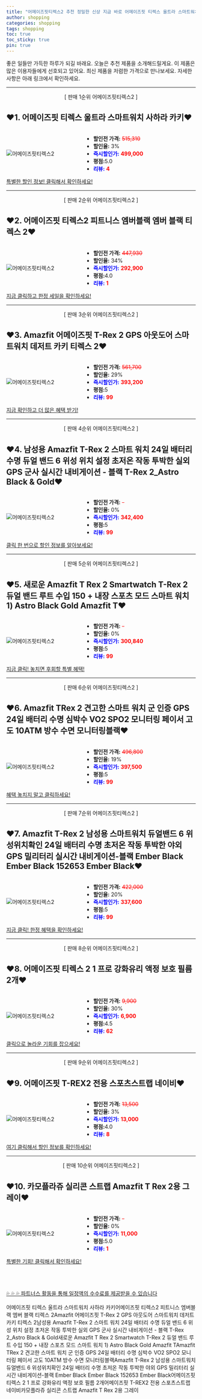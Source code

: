 ```yaml
---
title: "어메이즈핏티렉스2 추천 정밀한 신상 지금 바로 어메이즈핏 티렉스 울트라 스마트워치 사하라"
author: shopping
categories: shopping
tags: shopping
toc: true
toc_sticky: true
pin: true
---
```

좋은 일들만 가득한 하루가 되길 바래요. 오늘은 추천 제품을 소개해드릴게요. 이 제품은 많은 이용자들에게 선호되고 있어요. 최신 제품을 저렴한 가격으로 만나보세요. 자세한 사항은 아래 링크에서 확인하세요.

---
<p class="toplist" style="margin: 0 auto; display: block; width: fit-content;">[ 판매 1순위 어메이즈핏티렉스2 ]</p>

<h2><strong>❤️1. 어메이즈핏 티렉스 울트라 스마트워치 사하라 카키❤️</strong></h2>

<div style="display: flex; align-items: center;">
    <div style="flex: 0.4;">
        <img src="https://thumbnail10.coupangcdn.com/thumbnails/remote/230x230ex/image/retail/images/2024/05/23/11/7/aa8d6df4-c308-4160-ad7c-32fc2562f63e.jpg" alt="어메이즈핏티렉스2" style="max-width: 100%;">
    </div>
    <div style="flex: 0.6; margin-left: 10px;">
        <ul>
            <li><strong>할인전 가격:</strong> <del style="color: red;">515,310</del></li>
            <li><strong>할인율:</strong> 3%</li>
            <li><span style='color:blue'><strong>즉시할인가:</strong></span> <span style='color:red'><strong>499,000</strong></span></li>
            <li><strong>평점:</strong>5.0</li>
            <li><span style='color:blue'><strong>리뷰:</strong></span> <span style='color:red'><strong>4</strong></span></li>
        </ul>
    </div>
</div>
<div class="center">
    <a href="https://selin100587001.github.io?lptag=AF9450613&subid=githubio&pageKey=7619869829&traceid=V0-153&itemId=20199707636&vendorItemId=90067485785" class="myButton">
        특별한 할인 정보! 클릭해서 확인하세요!
    </a>
</div>


---
<p class="toplist" style="margin: 0 auto; display: block; width: fit-content;">[ 판매 2순위 어메이즈핏티렉스2 ]</p>

<h2><strong>❤️2. 어메이즈핏 티렉스2 피트니스 엠버블랙 엠버 블랙 티렉스 2❤️</strong></h2>

<div style="display: flex; align-items: center;">
    <div style="flex: 0.4;">
        <img src="https://thumbnail9.coupangcdn.com/thumbnails/remote/230x230ex/image/vendor_inventory/3369/e641e8d6c4878bb1daab954df509b4f4484ad6e8a0840a3ba599afa43a98.png" alt="어메이즈핏티렉스2" style="max-width: 100%;">
    </div>
    <div style="flex: 0.6; margin-left: 10px;">
        <ul>
            <li><strong>할인전 가격:</strong> <del style="color: red;">447,930</del></li>
            <li><strong>할인율:</strong> 34%</li>
            <li><span style='color:blue'><strong>즉시할인가:</strong></span> <span style='color:red'><strong>292,900</strong></span></li>
            <li><strong>평점:</strong>4.0</li>
            <li><span style='color:blue'><strong>리뷰:</strong></span> <span style='color:red'><strong>1</strong></span></li>
        </ul>
    </div>
</div>
<div class="center">
    <a href="https://selin100587001.github.io?lptag=AF9450613&subid=githubio&pageKey=7870905805&traceid=V0-153&itemId=21500887581&vendorItemId=88554465280" class="myButton">
        지금 클릭하고 한정 세일을 확인하세요!
    </a>
</div>


---
<p class="toplist" style="margin: 0 auto; display: block; width: fit-content;">[ 판매 3순위 어메이즈핏티렉스2 ]</p>

<h2><strong>❤️3. Amazfit 어메이즈핏 T-Rex 2 GPS 아웃도어 스마트워치 데저트 카키 티렉스 2❤️</strong></h2>

<div style="display: flex; align-items: center;">
    <div style="flex: 0.4;">
        <img src="https://thumbnail7.coupangcdn.com/thumbnails/remote/230x230ex/image/vendor_inventory/c275/9cf1630468b68cde726dff02eed9e69da6af6ee714789897d7b174962240.jpg" alt="어메이즈핏티렉스2" style="max-width: 100%;">
    </div>
    <div style="flex: 0.6; margin-left: 10px;">
        <ul>
            <li><strong>할인전 가격:</strong> <del style="color: red;">561,700</del></li>
            <li><strong>할인율:</strong> 29%</li>
            <li><span style='color:blue'><strong>즉시할인가:</strong></span> <span style='color:red'><strong>393,200</strong></span></li>
            <li><strong>평점:</strong>5</li>
            <li><span style='color:blue'><strong>리뷰:</strong></span> <span style='color:red'><strong>99</strong></span></li>
        </ul>
    </div>
</div>
<div class="center">
    <a href="https://selin100587001.github.io?lptag=AF9450613&subid=githubio&pageKey=7192985882&traceid=V0-153&itemId=18165266571&vendorItemId=85314909937" class="myButton">
        지금 확인하고 더 많은 혜택 받기!
    </a>
</div>


---
<p class="toplist" style="margin: 0 auto; display: block; width: fit-content;">[ 판매 4순위 어메이즈핏티렉스2 ]</p>

<h2><strong>❤️4. 남성용 Amazfit T-Rex 2 스마트 워치 24일 배터리 수명 듀얼 밴드 6 위성 위치 설정 초저온 작동 투박한 실외 GPS 군사 실시간 내비게이션 - 블랙 T-Rex 2_Astro Black & Gold❤️</strong></h2>

<div style="display: flex; align-items: center;">
    <div style="flex: 0.4;">
        <img src="https://thumbnail6.coupangcdn.com/thumbnails/remote/230x230ex/image/vendor_inventory/56c7/eb89b0b51eacb38bbb234bdd772900cb467f4024473383777e4baa45c700.jpg" alt="어메이즈핏티렉스2" style="max-width: 100%;">
    </div>
    <div style="flex: 0.6; margin-left: 10px;">
        <ul>
            <li><strong>할인전 가격:</strong> <del style="color: red;">-</del></li>
            <li><strong>할인율:</strong> 0%</li>
            <li><span style='color:blue'><strong>즉시할인가:</strong></span> <span style='color:red'><strong>342,400</strong></span></li>
            <li><strong>평점:</strong>5</li>
            <li><span style='color:blue'><strong>리뷰:</strong></span> <span style='color:red'><strong>99</strong></span></li>
        </ul>
    </div>
</div>
<div class="center">
    <a href="https://selin100587001.github.io?lptag=AF9450613&subid=githubio&pageKey=7604817846&traceid=V0-153&itemId=20126566545&vendorItemId=89255397533" class="myButton">
        클릭 한 번으로 할인 정보를 알아보세요!
    </a>
</div>


---
<p class="toplist" style="margin: 0 auto; display: block; width: fit-content;">[ 판매 5순위 어메이즈핏티렉스2 ]</p>

<h2><strong>❤️5. 새로운 Amazfit T Rex 2 Smartwatch T-Rex 2 듀얼 밴드 루트 수입 150 + 내장 스포츠 모드 스마트 워치 1) Astro Black Gold  Amazfit T❤️</strong></h2>

<div style="display: flex; align-items: center;">
    <div style="flex: 0.4;">
        <img src="https://thumbnail7.coupangcdn.com/thumbnails/remote/230x230ex/image/vendor_inventory/9787/338a9d8fa717d6da4bb4c9142ea17735d008debf95f90dd52ad31825e25b.jpg" alt="어메이즈핏티렉스2" style="max-width: 100%;">
    </div>
    <div style="flex: 0.6; margin-left: 10px;">
        <ul>
            <li><strong>할인전 가격:</strong> <del style="color: red;">-</del></li>
            <li><strong>할인율:</strong> 0%</li>
            <li><span style='color:blue'><strong>즉시할인가:</strong></span> <span style='color:red'><strong>300,840</strong></span></li>
            <li><strong>평점:</strong>5</li>
            <li><span style='color:blue'><strong>리뷰:</strong></span> <span style='color:red'><strong>99</strong></span></li>
        </ul>
    </div>
</div>
<div class="center">
    <a href="https://selin100587001.github.io?lptag=AF9450613&subid=githubio&pageKey=7930480966&traceid=V0-153&itemId=21811211856&vendorItemId=89323601950" class="myButton">
        지금 클릭! 놓치면 후회할 특별 혜택!
    </a>
</div>


---
<p class="toplist" style="margin: 0 auto; display: block; width: fit-content;">[ 판매 6순위 어메이즈핏티렉스2 ]</p>

<h2><strong>❤️6. Amazfit TRex 2 견고한 스마트 워치 군 인증 GPS 24일 배터리 수명 심박수 VO2 SPO2 모니터링 페이서 고도 10ATM 방수 수면 모니터링블랙❤️</strong></h2>

<div style="display: flex; align-items: center;">
    <div style="flex: 0.4;">
        <img src="https://thumbnail6.coupangcdn.com/thumbnails/remote/230x230ex/image/vendor_inventory/897f/9dd910eb9264aad414671d4752d723a4b74afe5a19bd7dc137c5061a0e5b.jpg" alt="어메이즈핏티렉스2" style="max-width: 100%;">
    </div>
    <div style="flex: 0.6; margin-left: 10px;">
        <ul>
            <li><strong>할인전 가격:</strong> <del style="color: red;">496,800</del></li>
            <li><strong>할인율:</strong> 19%</li>
            <li><span style='color:blue'><strong>즉시할인가:</strong></span> <span style='color:red'><strong>397,500</strong></span></li>
            <li><strong>평점:</strong>5</li>
            <li><span style='color:blue'><strong>리뷰:</strong></span> <span style='color:red'><strong>99</strong></span></li>
        </ul>
    </div>
</div>
<div class="center">
    <a href="https://selin100587001.github.io?lptag=AF9450613&subid=githubio&pageKey=7193382323&traceid=V0-153&itemId=18167158289&vendorItemId=89781333056" class="myButton">
        혜택 놓치지 말고 클릭하세요!
    </a>
</div>


---
<p class="toplist" style="margin: 0 auto; display: block; width: fit-content;">[ 판매 7순위 어메이즈핏티렉스2 ]</p>

<h2><strong>❤️7. Amazfit T-Rex 2 남성용 스마트워치 듀얼밴드 6 위성위치확인 24일 배터리 수명 초저온 작동 투박한 야외 GPS 밀리터리 실시간 내비게이션-블랙 Ember Black Ember Black 152653 Ember Black❤️</strong></h2>

<div style="display: flex; align-items: center;">
    <div style="flex: 0.4;">
        <img src="https://thumbnail8.coupangcdn.com/thumbnails/remote/230x230ex/image/vendor_inventory/946c/fffc2cd1f672478a6743b0f941fad9c81571c18ff27ea937b8dff944cf0e.jpg" alt="어메이즈핏티렉스2" style="max-width: 100%;">
    </div>
    <div style="flex: 0.6; margin-left: 10px;">
        <ul>
            <li><strong>할인전 가격:</strong> <del style="color: red;">422,000</del></li>
            <li><strong>할인율:</strong> 20%</li>
            <li><span style='color:blue'><strong>즉시할인가:</strong></span> <span style='color:red'><strong>337,600</strong></span></li>
            <li><strong>평점:</strong>5</li>
            <li><span style='color:blue'><strong>리뷰:</strong></span> <span style='color:red'><strong>99</strong></span></li>
        </ul>
    </div>
</div>
<div class="center">
    <a href="https://selin100587001.github.io?lptag=AF9450613&subid=githubio&pageKey=7194623360&traceid=V0-153&itemId=18172478874&vendorItemId=89306701690" class="myButton">
        지금 클릭! 한정 혜택을 확인하세요!
    </a>
</div>


---
<p class="toplist" style="margin: 0 auto; display: block; width: fit-content;">[ 판매 8순위 어메이즈핏티렉스2 ]</p>

<h2><strong>❤️8. 어메이즈핏 티렉스 2 1 프로 강화유리 액정 보호 필름 2개❤️</strong></h2>

<div style="display: flex; align-items: center;">
    <div style="flex: 0.4;">
        <img src="https://thumbnail10.coupangcdn.com/thumbnails/remote/230x230ex/image/vendor_inventory/3024/3b7fb1e5873d2f69a611654fe5affc7c5143eeb0b4d7443ce3ce5e1df656.jpg" alt="어메이즈핏티렉스2" style="max-width: 100%;">
    </div>
    <div style="flex: 0.6; margin-left: 10px;">
        <ul>
            <li><strong>할인전 가격:</strong> <del style="color: red;">9,900</del></li>
            <li><strong>할인율:</strong> 30%</li>
            <li><span style='color:blue'><strong>즉시할인가:</strong></span> <span style='color:red'><strong>6,900</strong></span></li>
            <li><strong>평점:</strong>4.5</li>
            <li><span style='color:blue'><strong>리뷰:</strong></span> <span style='color:red'><strong>62</strong></span></li>
        </ul>
    </div>
</div>
<div class="center">
    <a href="https://selin100587001.github.io?lptag=AF9450613&subid=githubio&pageKey=6640085823&traceid=V0-153&itemId=15175776544&vendorItemId=86278143260" class="myButton">
        클릭으로 놀라운 기회를 잡으세요!
    </a>
</div>


---
<p class="toplist" style="margin: 0 auto; display: block; width: fit-content;">[ 판매 9순위 어메이즈핏티렉스2 ]</p>

<h2><strong>❤️9. 어메이즈핏 T-REX2 전용 스포츠스트랩 네이비❤️</strong></h2>

<div style="display: flex; align-items: center;">
    <div style="flex: 0.4;">
        <img src="https://thumbnail6.coupangcdn.com/thumbnails/remote/230x230ex/image/vendor_inventory/7781/3ce94c4daa13ddfa622f4a3bf3130b8085ec8a60fb6afb5d5e94c05bb566.jpg" alt="어메이즈핏티렉스2" style="max-width: 100%;">
    </div>
    <div style="flex: 0.6; margin-left: 10px;">
        <ul>
            <li><strong>할인전 가격:</strong> <del style="color: red;">13,500</del></li>
            <li><strong>할인율:</strong> 3%</li>
            <li><span style='color:blue'><strong>즉시할인가:</strong></span> <span style='color:red'><strong>13,000</strong></span></li>
            <li><strong>평점:</strong>4.0</li>
            <li><span style='color:blue'><strong>리뷰:</strong></span> <span style='color:red'><strong>8</strong></span></li>
        </ul>
    </div>
</div>
<div class="center">
    <a href="https://selin100587001.github.io?lptag=AF9450613&subid=githubio&pageKey=6720940266&traceid=V0-153&itemId=15630558022&vendorItemId=82847358687" class="myButton">
        여기 클릭해서 할인 정보를 확인하세요!
    </a>
</div>


---
<p class="toplist" style="margin: 0 auto; display: block; width: fit-content;">[ 판매 10순위 어메이즈핏티렉스2 ]</p>

<h2><strong>❤️10. 카모플라쥬 실리콘 스트랩 Amazfit T Rex 2용 그레이❤️</strong></h2>

<div style="display: flex; align-items: center;">
    <div style="flex: 0.4;">
        <img src="https://thumbnail9.coupangcdn.com/thumbnails/remote/230x230ex/image/vendor_inventory/6799/cc35e7f6e8292725f8d5486bb7e2b45e5507d867cde8cd4c93cca74983c4.jpg" alt="어메이즈핏티렉스2" style="max-width: 100%;">
    </div>
    <div style="flex: 0.6; margin-left: 10px;">
        <ul>
            <li><strong>할인전 가격:</strong> <del style="color: red;">-</del></li>
            <li><strong>할인율:</strong> 0%</li>
            <li><span style='color:blue'><strong>즉시할인가:</strong></span> <span style='color:red'><strong>11,000</strong></span></li>
            <li><strong>평점:</strong>5.0</li>
            <li><span style='color:blue'><strong>리뷰:</strong></span> <span style='color:red'><strong>1</strong></span></li>
        </ul>
    </div>
</div>
<div class="center">
    <a href="https://selin100587001.github.io?lptag=AF9450613&subid=githubio&pageKey=8063564378&traceid=V0-153&itemId=22666580583&vendorItemId=89704300445" class="myButton">
        특별한 기회! 클릭해서 확인하세요!
    </a>
</div>

<br><br><br>[💦 💦 💦 파트너스 활동을 통해 일정액의 수수료를 제공받을 수 있습니다](https://link.coupang.com/a/bcpT2c)<br><br>어메이즈핏 티렉스 울트라 스마트워치 사하라 카키어메이즈핏 티렉스2 피트니스 엠버블랙 엠버 블랙 티렉스 2Amazfit 어메이즈핏 T-Rex 2 GPS 아웃도어 스마트워치 데저트 카키 티렉스 2남성용 Amazfit T-Rex 2 스마트 워치 24일 배터리 수명 듀얼 밴드 6 위성 위치 설정 초저온 작동 투박한 실외 GPS 군사 실시간 내비게이션 - 블랙 T-Rex 2_Astro Black & Gold새로운 Amazfit T Rex 2 Smartwatch T-Rex 2 듀얼 밴드 루트 수입 150 + 내장 스포츠 모드 스마트 워치 1) Astro Black Gold  Amazfit TAmazfit TRex 2 견고한 스마트 워치 군 인증 GPS 24일 배터리 수명 심박수 VO2 SPO2 모니터링 페이서 고도 10ATM 방수 수면 모니터링블랙Amazfit T-Rex 2 남성용 스마트워치 듀얼밴드 6 위성위치확인 24일 배터리 수명 초저온 작동 투박한 야외 GPS 밀리터리 실시간 내비게이션-블랙 Ember Black Ember Black 152653 Ember Black어메이즈핏 티렉스 2 1 프로 강화유리 액정 보호 필름 2개어메이즈핏 T-REX2 전용 스포츠스트랩 네이비카모플라쥬 실리콘 스트랩 Amazfit T Rex 2용 그레이